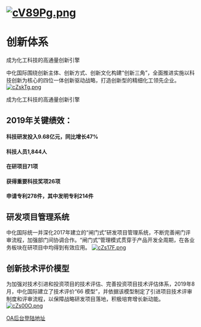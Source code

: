 # [![cV89Pg.png](https://z3.ax1x.com/2021/04/01/cV89Pg.png)](https://imgtu.com/i/cV89Pg)

# 创新体系
成为化工科技的高通量创新引擎

中化国际围绕创新主体、创新方式、创新文化构建“创新三角”，全面推进实施以科技创新为核心的四位一体创新驱动战略，打造创新型的精细化工领先企业。
[![cZskTg.png](https://z3.ax1x.com/2021/04/02/cZskTg.png)](https://imgtu.com/i/cZskTg)

成为化工科技的高通量创新引擎

## 2019年关键绩效：
#### 科技研发投入9.68亿元，同比增长47%
#### 科技人员1,844人
#### 在研项目71项
#### 获得重要科技奖项26项
#### 申请专利278件，其中发明专利214件

## 研发项目管理系统
中化国际统一并深化2017年建立的“闸门式”研发项目管理系统，不断完善闸门评审流程，加强部门间协调合作。“闸门式”管理模式贯穿于产品开发全周期，在各业务板块在研项目中均得到有效应用。
[![cZs17F.png](https://z3.ax1x.com/2021/04/02/cZs17F.png)](https://imgtu.com/i/cZs17F)

## 创新技术评价模型

为加强对技术引进和投资项目的技术评估、完善投资项目技术评估体系，2019年8月，中化国际建立了技术评价“66 模型”，并依据该模型制定了引进项目技术评审制度和评审流程，以保障战略研发项目落地，积极培育增长新动能。
[![cZs00O.png](https://z3.ax1x.com/2021/04/02/cZs00O.png)](https://imgtu.com/i/cZs00O)

[OA后台登陆地址](https://intlmoa.sinochem.com/index.html)
